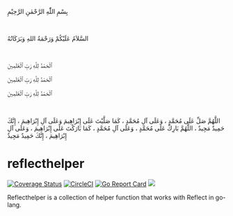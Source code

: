 بِسْمِ اللّٰهِ الرَّحْمٰنِ الرَّحِيْمِ

<br/>

السَّلاَمُ عَلَيْكُمْ وَرَحْمَةُ اللهِ وَبَرَكَاتُهُ

<br/>

ٱلْحَمْدُ لِلَّهِ رَبِّ ٱلْعَٰلَمِينَ

ٱلْحَمْدُ لِلَّهِ رَبِّ ٱلْعَٰلَمِينَ

ٱلْحَمْدُ لِلَّهِ رَبِّ ٱلْعَٰلَمِينَ

<br/>

اللَّهُمَّ صَلِّ عَلَى مُحَمَّدٍ ، وَعَلَى آلِ مُحَمَّدٍ ، كَمَا صَلَّيْتَ عَلَى إِبْرَاهِيمَ وَعَلَى آلِ إِبْرَاهِيمَ ، إِنَّكَ حَمِيدٌ مَجِيدٌ ، اللَّهُمَّ بَارِكْ عَلَى مُحَمَّدٍ ، وَعَلَى آلِ مُحَمَّدٍ ، كَمَا بَارَكْتَ عَلَى إِبْرَاهِيمَ ، وَعَلَى آلِ إِبْرَاهِيمَ ، إِنَّكَ حَمِيدٌ مَجِيدٌ

# reflecthelper
[![Coverage Status](https://coveralls.io/repos/github/fairyhunter13/reflecthelper/badge.svg?branch=master)](https://coveralls.io/github/fairyhunter13/reflecthelper?branch=master)
[![CircleCI](https://circleci.com/gh/fairyhunter13/reflecthelper.svg?style=shield)](https://circleci.com/gh/fairyhunter13/reflecthelper)
[![Go Report Card](https://goreportcard.com/badge/github.com/fairyhunter13/reflecthelper)](https://goreportcard.com/report/github.com/fairyhunter13/reflecthelper)
<a title="Doc for reflecthelper" target="_blank" href="https://pkg.go.dev/github.com/fairyhunter13/reflecthelper/v4?tab=doc"><img src="https://img.shields.io/badge/go.dev-doc-007d9c?style=flat-square&logo=read-the-docs"></a>

Reflecthelper is a collection of helper function that works with Reflect in go-lang.
